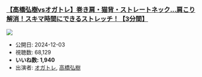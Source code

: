 ### [【高橋弘樹vsオガトレ】巻き肩・猫背・ストレートネック…肩こり解消！スキマ時間にできるストレッチ！【3分間】](https://www.youtube.com/watch?v=XlzY4Sm9kQc)
[![](https://img.youtube.com/vi/XlzY4Sm9kQc/sddefault.jpg)](https://www.youtube.com/watch?v=XlzY4Sm9kQc)
-   公開日: 2024-12-03
-   視聴数: 68,129
-   **いいね数: 1,940**
-   出演者: [オガトレ](/rehacq_fan/people/オガトレ "wikilink"), [高橋弘樹](/rehacq_fan/people/高橋弘樹 "wikilink")
